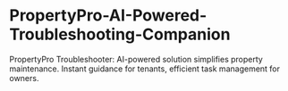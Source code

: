 # PropertyPro-AI-Powered-Troubleshooting-Companion
PropertyPro Troubleshooter: AI-powered solution simplifies property maintenance. Instant guidance for tenants, efficient task management for owners.
